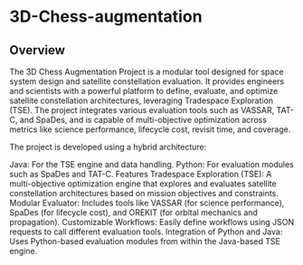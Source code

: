# 3D-Chess-augmentation
## Overview
The 3D Chess Augmentation Project is a modular tool designed for space system design and satellite constellation evaluation. It provides engineers and scientists with a powerful platform to define, evaluate, and optimize satellite constellation architectures, leveraging Tradespace Exploration (TSE). The project integrates various evaluation tools such as VASSAR, TAT-C, and SpaDes, and is capable of multi-objective optimization across metrics like science performance, lifecycle cost, revisit time, and coverage.

The project is developed using a hybrid architecture:

Java: For the TSE engine and data handling.
Python: For evaluation modules such as SpaDes and TAT-C.
Features
Tradespace Exploration (TSE): A multi-objective optimization engine that explores and evaluates satellite constellation architectures based on mission objectives and constraints.
Modular Evaluator: Includes tools like VASSAR (for science performance), SpaDes (for lifecycle cost), and OREKIT (for orbital mechanics and propagation).
Customizable Workflows: Easily define workflows using JSON requests to call different evaluation tools.
Integration of Python and Java: Uses Python-based evaluation modules from within the Java-based TSE engine.